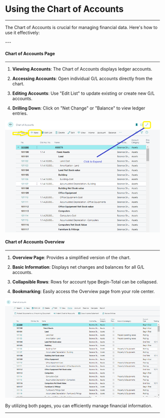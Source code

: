 # Using the Chart of Accounts
---

<div class="customized-intro-container" id="introduction">
    <p>The Chart of Accounts is crucial for managing financial data. Here's how to use it effectively:</p>
</div>
---

#### Chart of Accounts Page
---

1. **Viewing Accounts**: The Chart of Accounts displays ledger accounts.

2. **Accessing Accounts**: Open individual G/L accounts directly from the chart.

3. **Editing Accounts**: Use "Edit List" to update existing or create new G/L accounts.

4. **Drilling Down**: Click on "Net Change" or "Balance" to view ledger entries.

![alt text](image-7.png)

#### Chart of Accounts Overview
---

1. **Overview Page**: Provides a simplified version of the chart.

2. **Basic Information**: Displays net changes and balances for all G/L accounts.

3. **Collapsible Rows**: Rows for account type Begin-Total can be collapsed.

4. **Bookmarking**: Easily access the Overview page from your role center.

![alt text](image-1.png)

By utilizing both pages, you can efficiently manage financial information.

---
